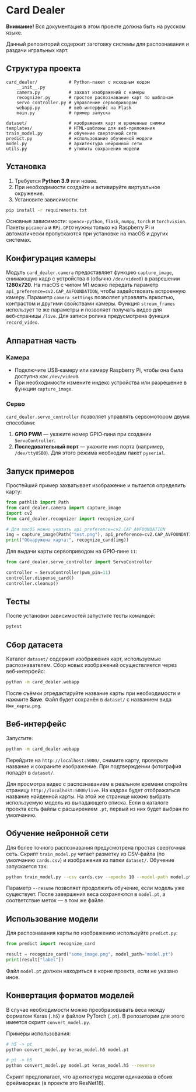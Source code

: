 # Card Dealer

**Внимание!** Вся документация в этом проекте должна быть на русском языке.

Данный репозиторий содержит заготовку системы для распознавания и раздачи игральных карт.

## Структура проекта

```
card_dealer/            # Python-пакет с исходным кодом
    __init__.py
    camera.py           # захват изображений с камеры
    recognizer.py       # простое распознавание карт по шаблонам
    servo_controller.py # управление сервоприводом
    webapp.py           # веб-интерфейс на Flask
    main.py             # пример запуска

dataset/                # изображения карт и временные снимки
templates/              # HTML-шаблоны для веб-приложения
train_model.py          # обучение сверточной сети
predict.py              # использование обученной модели
model.py                # архитектура нейронной сети
utils.py                # утилиты сохранения модели
```

## Установка

1. Требуется **Python 3.9** или новее.
2. При необходимости создайте и активируйте виртуальное окружение.
3. Установите зависимости:

```bash
pip install -r requirements.txt
```

Основные зависимости: `opencv-python`, `flask`, `numpy`, `torch` и `torchvision`.
Пакеты `picamera` и `RPi.GPIO` нужны только на Raspberry Pi и
автоматически пропускаются при установке на macOS и других системах.

## Конфигурация камеры

Модуль `card_dealer.camera` предоставляет функцию `capture_image`, снимающую кадр с устройства `0` (обычно `/dev/video0`) в разрешении **1280x720**. На macOS с чипом M1 можно передать параметр `api_preference=cv2.CAP_AVFOUNDATION`, чтобы задействовать встроенную камеру. Параметр `camera_settings` позволяет управлять яркостью, контрастом и другими свойствами камеры.
Функция `stream_frames` использует те же параметры и позволяет получать видео для веб‑страницы `/live`. Для записи ролика предусмотрена функция `record_video`.

## Аппаратная часть

### Камера

- Подключите USB‑камеру или камеру Raspberry Pi, чтобы она была доступна как `/dev/video0`.
- При необходимости измените индекс устройства или разрешение в функции `capture_image`.

### Серво

`card_dealer.servo_controller` позволяет управлять сервомотором двумя способами:

1. **GPIO PWM** — укажите номер GPIO‑пина при создании `ServoController`.
2. **Последовательный порт** — укажите имя порта (например, `/dev/ttyUSB0`).
   Для этого режима необходим пакет `pyserial`.

## Запуск примеров

Простейший пример захватывает изображение и пытается определить карту:

```python
from pathlib import Path
from card_dealer.camera import capture_image
import cv2
from card_dealer.recognizer import recognize_card

# Для macOS можно указать api_preference=cv2.CAP_AVFOUNDATION
img = capture_image(Path("test.png"), api_preference=cv2.CAP_AVFOUNDATION)
print("Обнаружена карта:", recognize_card(img))
```

Для выдачи карты сервоприводом на GPIO‑пине `11`:

```python
from card_dealer.servo_controller import ServoController

controller = ServoController(pwm_pin=11)
controller.dispense_card()
controller.cleanup()
```

## Тесты

После установки зависимостей запустите тесты командой:

```bash
pytest
```

## Сбор датасета

Каталог `dataset/` содержит изображения карт, используемые распознавателем. Сбор новых изображений осуществляется через веб‑интерфейс:

```bash
python -m card_dealer.webapp
```

После съёмки отредактируйте название карты при необходимости и нажмите **Save**. Файл будет сохранён в `dataset/` с названием вида `Имя_карты.png`.

## Веб‑интерфейс

Запустите:

```bash
python -m card_dealer.webapp
```

Перейдите на `http://localhost:5000/`, снимите карту, проверьте название и сохраните изображение. При подтверждении фотография попадёт в `dataset/`.

Для просмотра видео с распознаванием в реальном времени откройте страницу
`http://localhost:5000/live`. На кадрах будет отображаться название найденной
карты. На этой же странице можно выбрать используемую модель из выпадающего
списка. Если в каталоге проекта есть файлы с расширением `.pt`, первый из них
будет выбран по умолчанию.

## Обучение нейронной сети

Для более точного распознавания предусмотрена простая сверточная сеть. Скрипт `train_model.py` читает разметку из CSV‑файла (по умолчанию `cards.csv`) и изображения из папки `dataset/`. Обучение запускается так:

```bash
python train_model.py --csv cards.csv --epochs 10 --model-path model.pt
```

Параметр `--resume` позволяет продолжить обучение, если модель уже существует. После завершения веса сохраняются в `model.pt`, а соответствие меток — в том же файле.

## Использование модели

Для распознавания карты по изображению используйте `predict.py`:

```python
from predict import recognize_card

result = recognize_card("some_image.png", model_path="model.pt")
print(result["label"])
```

Файл `model.pt` должен находиться в корне проекта, если не указано иное.


## Конвертация форматов моделей

В случае необходимости можно преобразовывать веса между форматом Keras (`.h5`)
и файлом PyTorch (`.pt`). В репозитории для этого имеется скрипт
`convert_model.py`.

Примеры использования:

```bash
# h5 -> pt
python convert_model.py keras_model.h5 model.pt

# pt -> h5
python convert_model.py model.pt keras_model.h5 --reverse
```

Скрипт предполагает, что архитектура модели одинакова в обоих фреймворках
(в проекте это ResNet18).
